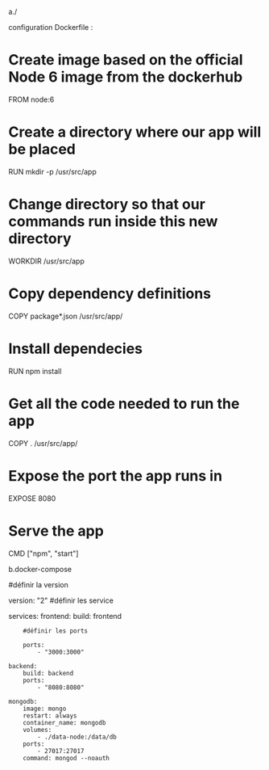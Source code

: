 a./

configuration Dockerfile :

# Create image based on the official Node 6 image from the dockerhub
FROM node:6

# Create a directory where our app will be placed
RUN mkdir -p /usr/src/app

# Change directory so that our commands run inside this new directory
WORKDIR /usr/src/app

# Copy dependency definitions
COPY package*.json /usr/src/app/

# Install dependecies
RUN npm install

# Get all the code needed to run the app
COPY . /usr/src/app/

# Expose the port the app runs in
EXPOSE 8080

# Serve the app
CMD ["npm", "start"]

b.docker-compose 

#définir la version 

version: "2"
#définir les service

services:
    frontend:
        build: frontend
        
        #définir les ports

        ports:
            - "3000:3000"

    backend:
        build: backend
        ports:
            - "8080:8080"

    mongodb:
        image: mongo
        restart: always
        container_name: mongodb
        volumes:
            - ./data-node:/data/db
        ports:
            - 27017:27017
        command: mongod --noauth